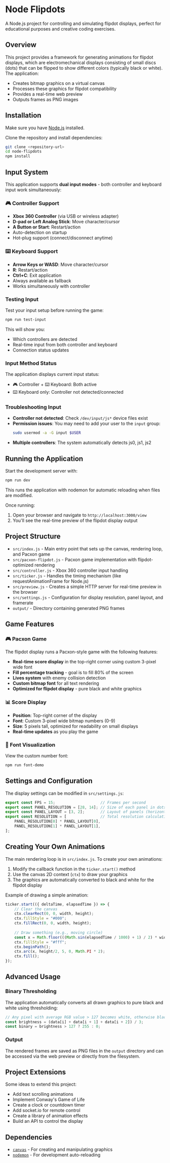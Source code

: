 # Node Flipdots

A Node.js project for controlling and simulating flipdot displays, perfect for educational purposes and creative coding exercises.

## Overview

This project provides a framework for generating animations for flipdot displays, which are electromechanical displays consisting of small discs (dots) that can be flipped to show different colors (typically black or white). The application:

- Creates bitmap graphics on a virtual canvas
- Processes these graphics for flipdot compatibility
- Provides a real-time web preview
- Outputs frames as PNG images

## Installation

Make sure you have [Node.js](https://nodejs.org/en) installed.

Clone the repository and install dependencies:

```bash
git clone <repository-url>
cd node-flipdots
npm install
```

## Input System

This application supports **dual input modes** - both controller and keyboard input work simultaneously:

### 🎮 Controller Support
- **Xbox 360 Controller** (via USB or wireless adapter)
- **D-pad or Left Analog Stick**: Move character/cursor
- **A Button or Start**: Restart/action
- Auto-detection on startup
- Hot-plug support (connect/disconnect anytime)

### ⌨️ Keyboard Support
- **Arrow Keys or WASD**: Move character/cursor  
- **R**: Restart/action
- **Ctrl+C**: Exit application
- Always available as fallback
- Works simultaneously with controller

### Testing Input
Test your input setup before running the game:

```bash
npm run test-input
```

This will show you:
- Which controllers are detected
- Real-time input from both controller and keyboard
- Connection status updates

### Input Method Status
The application displays current input status:
- 🎮 Controller + ⌨️ Keyboard: Both active
- ⌨️ Keyboard only: Controller not detected/connected

### Troubleshooting Input
- **Controller not detected**: Check `/dev/input/js*` device files exist
- **Permission issues**: You may need to add your user to the `input` group:
  ```bash
  sudo usermod -a -G input $USER
  ```
- **Multiple controllers**: The system automatically detects js0, js1, js2

## Running the Application

Start the development server with:

```bash
npm run dev
```

This runs the application with nodemon for automatic reloading when files are modified.

Once running:
1. Open your browser and navigate to `http://localhost:3000/view`
2. You'll see the real-time preview of the flipdot display output

## Project Structure

- `src/index.js` - Main entry point that sets up the canvas, rendering loop, and Pacxon game
- `src/pacxon-flipdot.js` - Pacxon game implementation with flipdot-optimized rendering
- `src/controller.js` - Xbox 360 controller input handling
- `src/ticker.js` - Handles the timing mechanism (like requestAnimationFrame for Node.js)
- `src/preview.js` - Creates a simple HTTP server for real-time preview in the browser
- `src/settings.js` - Configuration for display resolution, panel layout, and framerate
- `output/` - Directory containing generated PNG frames

## Game Features

### 🎮 Pacxon Game
The flipdot display runs a Pacxon-style game with the following features:
- **Real-time score display** in the top-right corner using custom 3-pixel wide font
- **Fill percentage tracking** - goal is to fill 80% of the screen
- **Lives system** with enemy collision detection
- **Custom bitmap font** for all text rendering
- **Optimized for flipdot display** - pure black and white graphics

### 📊 Score Display
- **Position**: Top-right corner of the display
- **Font**: Custom 3-pixel wide bitmap numbers (0-9)
- **Size**: 5 pixels tall, optimized for readability on small displays
- **Real-time updates** as you play the game

### 🎨 Font Visualization
View the custom number font:
```bash
npm run font-demo
```

## Settings and Configuration

The display settings can be modified in `src/settings.js`:

```javascript
export const FPS = 15;                    // Frames per second
export const PANEL_RESOLUTION = [28, 14]; // Size of each panel in dots
export const PANEL_LAYOUT = [3, 2];       // Layout of panels (horizontal, vertical)
export const RESOLUTION = [               // Total resolution calculation
    PANEL_RESOLUTION[0] * PANEL_LAYOUT[0],
    PANEL_RESOLUTION[1] * PANEL_LAYOUT[1],
];
```

## Creating Your Own Animations

The main rendering loop is in `src/index.js`. To create your own animations:

1. Modify the callback function in the `ticker.start()` method
2. Use the canvas 2D context (`ctx`) to draw your graphics
3. The graphics are automatically converted to black and white for the flipdot display

Example of drawing a simple animation:

```javascript
ticker.start(({ deltaTime, elapsedTime }) => {
    // Clear the canvas
    ctx.clearRect(0, 0, width, height);
    ctx.fillStyle = "#000";
    ctx.fillRect(0, 0, width, height);
    
    // Draw something (e.g., moving circle)
    const x = Math.floor(((Math.sin(elapsedTime / 1000) + 1) / 2) * width);
    ctx.fillStyle = "#fff";
    ctx.beginPath();
    ctx.arc(x, height/2, 5, 0, Math.PI * 2);
    ctx.fill();
});
```

## Advanced Usage

### Binary Thresholding

The application automatically converts all drawn graphics to pure black and white using thresholding:

```javascript
// Any pixel with average RGB value > 127 becomes white, otherwise black
const brightness = (data[i] + data[i + 1] + data[i + 2]) / 3;
const binary = brightness > 127 ? 255 : 0;
```

### Output

The rendered frames are saved as PNG files in the `output` directory and can be accessed via the web preview or directly from the filesystem.

## Project Extensions

Some ideas to extend this project:
- Add text scrolling animations
- Implement Conway's Game of Life
- Create a clock or countdown timer
- Add socket.io for remote control
- Create a library of animation effects
- Build an API to control the display

## Dependencies

- [`canvas`](https://www.npmjs.com/package/canvas) - For creating and manipulating graphics
- [`nodemon`](https://www.npmjs.com/package/nodemon) - For development auto-reloading 